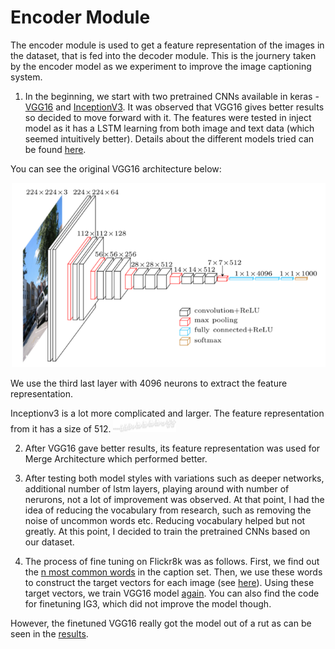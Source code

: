 # Encoder Module

The encoder module is used to get a feature representation of the images in the dataset, that is fed into the decoder module. This is the journery taken by the encoder model as we experiment to improve the image captioning system.

1. In the beginning, we start with two pretrained CNNs available in keras - [VGG16](./get_cnn_features.py) and [InceptionV3](./get_inception_features.py). It was observed that VGG16 gives better results so decided to move forward with it. The features were tested in inject model as it has a LSTM learning from both image and text data (which seemed intuitively better). Details about the different models tried can be found [here](#).

You can see the original VGG16 architecture below:

![VGG16 model](../../assets/vggmodel.png)

We use the third last layer with 4096 neurons to extract the feature representation.

Inceptionv3 is a lot more complicated and larger. The feature representation from it has a size of 512.
<img src="../../assets/inceptionv3.png" alt="IV3 model" width="20%"/>


2. After VGG16 gave better results, its feature representation was used for Merge Architecture which performed better.


3. After testing both model styles with variations such as deeper networks, additional number of lstm layers, playing around with number of nerurons, not a lot of improvement was observed. At that point, I had the idea of reducing the vocabulary from research, such as removing the noise of uncommon words etc. Reducing vocabulary helped but not greatly. At this point, I decided to train the pretrained CNNs based on our dataset.


4. The process of fine tuning on Flickr8k was as follows. First, we find out the [n most common words](./get_labels.py) in the caption set. Then, we use these words to construct the target vectors for each image (see [here](./get_targets.py)). Using these target vectors, we train VGG16 model [again](./finetunevgg.ipynb). You can also find the code for finetuning IG3, which did not improve the model though.

However, the finetuned VGG16 really got the model out of a rut as can be seen in the [results](../metrics/README.md).